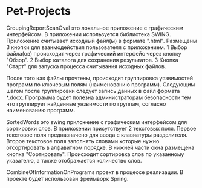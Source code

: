 # Pet-Projects

GroupingReportScanOval это локальное приложение с графическим интерфейсом. В приложении используется библиотека SWING. Приложение считывает исходный файл(ы) в формате ".html". Размещены 3 кнопки для взаимодействия пользователя с приложением.
	1 Выбор файла(ов) происходит через графический интерфейс через кнопку "Обзор".
	2 Выбор каталога для сохранения результатов.
	3 Кнопка "Старт" для запуска процесса считывания исходных файлов.

После того как файлы прочтены, происходит группировка уязвимостей программ по ключевым полям (наименованию программ). Следующим шагом после группировки следует запись данных в файл формата *.docx. Программа будет полезна администраторам безопасности тем что группирует найденные уязвимости по группам, согласно наименованию программ.



SortedWords это swing приложение с графическим интерфейсом для сортировки слов. В приложении присутствует 2 текстовых поля. Первое текстовое поля предназначено для ввода с клавиатуры разделителя. Второе текстовое поля заполнять словами которые нужно отсортировать в алфавитном порядке. В нижней части окна размещена кнопка "Сортировать". Происходит сортировка слов по указанному указателю, а также отображается количество слов.



CombineOfInformationOnPrograms проект в процессе реализации. В проекте будет использован фреймворк Spring. 